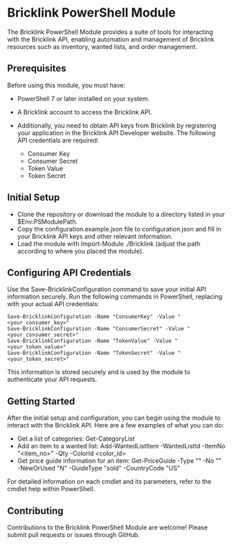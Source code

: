 # Bricklink PowerShell Module

The Bricklink PowerShell Module provides a suite of tools for interacting with the Bricklink API, enabling automation and management of Bricklink resources such as inventory, wanted lists, and order management.

## Prerequisites

Before using this module, you must have:

- PowerShell 7 or later installed on your system.
- A Bricklink account to access the Bricklink API.
- Additionally, you need to obtain API keys from Bricklink by registering your application in the Bricklink API Developer website. The following API credentials are required:

  - Consumer Key
  - Consumer Secret
  - Token Value
  - Token Secret

## Initial Setup

- Clone the repository or download the module to a directory listed in your $Env:PSModulePath.
- Copy the configuration.example.json file to configuration.json and fill in your Bricklink API keys and other relevant information.
- Load the module with Import-Module ./Bricklink (adjust the path according to where you placed the module).

## Configuring API Credentials

Use the Save-BricklinkConfiguration command to save your initial API information securely. Run the following commands in PowerShell, replacing <value> with your actual API credentials:

```
Save-BricklinkConfiguration -Name "ConsumerKey" -Value "<your_consumer_key>"
Save-BricklinkConfiguration -Name "ConsumerSecret" -Value "<your_consumer_secret>"
Save-BricklinkConfiguration -Name "TokenValue" -Value "<your_token_value>"
Save-BricklinkConfiguration -Name "TokenSecret" -Value "<your_token_secret>"
```

This information is stored securely and is used by the module to authenticate your API requests.

## Getting Started

After the initial setup and configuration, you can begin using the module to interact with the Bricklink API. Here are a few examples of what you can do:

- Get a list of categories: Get-CategoryList
- Add an item to a wanted list: Add-WantedListItem -WantedListId <id> -ItemNo "<item_no>" -Qty <quantity> -ColorId <color_id>
- Get price guide information for an item: Get-PriceGuide -Type "<type>" -No "<no>" -NewOrUsed "N" -GuideType "sold" -CountryCode "US"

For detailed information on each cmdlet and its parameters, refer to the cmdlet help within PowerShell.

## Contributing

Contributions to the Bricklink PowerShell Module are welcome! Please submit pull requests or issues through GitHub.